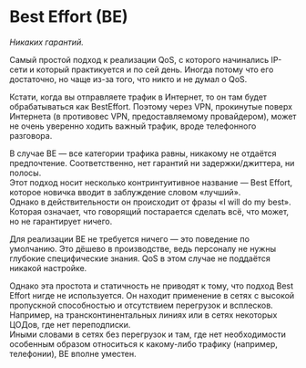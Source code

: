 # Best Effort \(BE\)

_Никаких гарантий._   

Самый простой подход к реализации QoS, с которого начинались IP-сети и который практикуется и по сей день. Иногда потому что его достаточно, но чаще из-за того, что никто и не думал о QoS. 

Кстати, когда вы отправляете трафик в Интернет, то он там будет обрабатываться как BestEffort. Поэтому через VPN, прокинутые поверх Интернета \(в противовес VPN, предоставляемому провайдером\), может не очень уверенно ходить важный трафик, вроде телефонного разговора.

В случае BE — все категории трафика равны, никакому не отдаётся предпочтение. Соответственно, нет гарантий ни задержки/джиттера, ни полосы.  
Этот подход носит несколько контринтуитивное название — Best Effort, которое новичка вводит в заблуждение словом «лучший».  
Однако в действительности он происходит от фразы «I will do my best». Которая означает, что говорящий постарается сделать всё, что может, но не гарантирует ничего.

Для реализации BE не требуется ничего — это поведение по умолчанию. Это дёшево в производстве, ведь персоналу не нужны глубокие специфические знания. QoS в этом случае не поддаётся никакой настройке.  

Однако эта простота и статичность не приводят к тому, что подход Best Effort нигде не используется. Он находит применение в сетях с высокой пропускной способностью и отсутствием перегрузок и всплесков.  
Например, на трансконтинентальных линиях или в сетях некоторых ЦОДов, где нет переподписки.  
Иными словами в сетях без перегрузок и там, где нет необходимости особенным образом относиться к какому-либо трафику \(например, телефонии\), BE вполне уместен.

